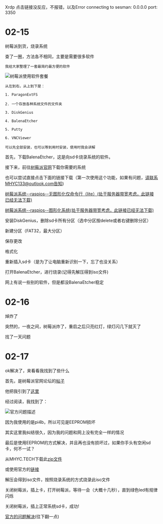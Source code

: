 <!-- readme -->

<!-- outline-start -->

Xrdp 点击链接没反应，不报错，以及Error connecting to sesman: 0.0.0.0 port: 3350

<!-- outline-end -->

##### 

# 02-15

树莓派到货，烧录系统

查了一圈，方法各不相同，主要是需要很多软件

```
我给大家整理了一套最简约最方便的软件
```
![树莓派使用软件套餐](:2022-02-17-01.png)
```
从左到右，从上到下是：

1. ParagonExtFS

2. 一个存放各种系统文件的文件夹

3. DiskGenius

4. BalenaEtcher

5. Putty

6. VNCViewer

可以先全部安装，也可以等到用时安装，使用时我会讲解
```

首先，下载BalenaEtcher，这是向sd卡烧录系统的软件。

接下来，前往[树莓派官网](https://raspberrypi.org)下载你需要的系统

也可以尝试直接点击下面的链接下载（第一次使用这个功能，如果有问题，请联系MHYC133@outlook.com告知)

[树莓派系统--raspios--无图形化仅命令行（lite）(处于服务器带宽考虑，此链接已经无法下载)](/assets/files/uploads/2022-01-28-raspios-bullseye-armhf-lite.zip)

[树莓派系统--raspios--图形化系统(处于服务器带宽考虑，此链接已经无法下载)](/assets/files/uploads/2022-01-28-raspios-bullseye-armhf.zip)

安装DiskGenius，删除sd卡所有分区（选中分区按delete或者右键删除分区）

新建分区（FAT32，最大分区）

保存更改

格式化

重新插入sd卡（是为了让电脑重新识别一下，忘了也没关系）

打开BalenaEtcher，进行烧录(记得先解压得到iso文件)

网上有说一些别的软件，但是都没BalenaEtcher稳定

# 02-16

焯炸了

突然的，一夜之间，树莓派炸了，重启之后只亮红灯，绿灯闪几下就灭了

找了一天问题

# 02-17

ok解决了，来看看我找到了些什么

首先，是树莓派官网论坛的[帖子](https://forums.raspberrypi.com/viewtopic.php?p=1971581&hilit=red+light#p1971581)

他把我引到了[这里](https://forums.raspberrypi.com/viewtopic.php?f=28&t=58151)

经过阅读，我找到了：

![官方问题描述](:2022-02-17-02.png)

因为我使用的是pi4b，所以可见是EEPROM损坏

其实这里我纠结很久，因为我的问题和网上没有完全一样的情况

最后是使用EEPROM的方式解决，并且再也没有损坏过，如果你手头有空闲sd卡，何不一试？

从MHYC.TECH下载此[zip文件](/assets/files/uploads/rpi-boot-eeprom-recovery-2022-01-25-vl805-000138a1-sd.zip)

或使用官方的[链接](https://github.com/raspberrypi/rpi-eeprom/)

解压会得到iso文件，按照烧录系统的方式烧录此iso文件

关闭树莓派，插上卡，打开树莓派，等待一会（大概十几秒），直到绿色led有规律闪烁

关闭树莓派，插上正常系统sd卡，成功!

[官方的问题解决](https://www.raspberrypi.com/documentation/computers/raspberry-pi.html#raspberry-pi-4-boot-eeprom)(往下翻一点)
